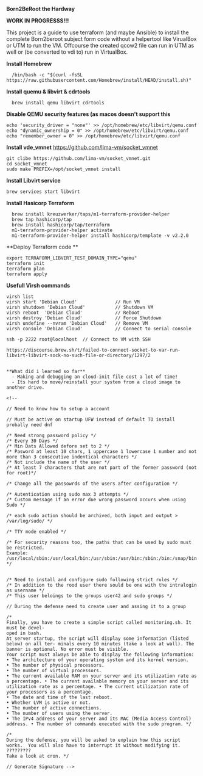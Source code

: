 **Born2BeRoot the Hardway**

**WORK IN PROGRESSS!!!**

This project is a guide to use terraform (and maybe Ansible) to install the complete Born2beroot subject form code without a helpertool like VirualBox or UTM to run the VM. Offcourse the created qcow2 file can run in UTM as well or (be converted to vdi to) run in VirtualBox.

**Install Homebrew**
```
  /bin/bash -c "$(curl -fsSL https://raw.githubusercontent.com/Homebrew/install/HEAD/install.sh)"
```
**Install quemu & libvirt & cdrtools**
```
  brew install qemu libvirt cdrtools 
```

**Disable QEMU security features (as macos doesn't support this**
```
echo 'security_driver = "none"' >> /opt/homebrew/etc/libvirt/qemu.conf
echo "dynamic_ownership = 0" >> /opt/homebrew/etc/libvirt/qemu.conf
echo "remember_owner = 0" >> /opt/homebrew/etc/libvirt/qemu.conf
```

**Install vde_vmnet**
https://github.com/lima-vm/socket_vmnet
```
git clibe https://github.com/lima-vm/socket_vmnet.git
cd socket_vmnet
sudo make PREFIX=/opt/socket_vmnet install
```

**Install Libvirt service**
```
brew services start libvirt
```

**Install Hasicorp Terraform**
```
  brew install kreuzwerker/taps/m1-terraform-provider-helper
  brew tap hashicorp/tap
  brew install hashicorp/tap/terraform
  m1-terraform-provider-helper activate
  m1-terraform-provider-helper install hashicorp/template -v v2.2.0
```

**Deploy Terraform code **
```
export TERRAFORM_LIBVIRT_TEST_DOMAIN_TYPE="qemu" 
terraform init
terraform plan
terraform apply
```

**Usefull Virsh commands**
```
virsh list
virsh start 'Debian Cloud'              // Run VM
virsh shutdown 'Debian Cloud'           // Shutdown VM
virsh reboot  'Debian Cloud'            // Reboot
virsh destroy 'Debian Cloud'            // Force Shutdown
virsh undefine --nvram 'Debian Cloud'   // Remove VM
virsh console 'Debian Cloud'            // Connect to serial console

ssh -p 2222 root@localhost  // Connect to VM with SSH

https://discourse.brew.sh/t/failed-to-connect-socket-to-var-run-libvirt-libvirt-sock-no-such-file-or-directory/1297/2


**What did i learned so far**
  - Making and debugging an cloud-init file cost a lot of time!
  - Its hard to move/reinstall your system from a cloud image to another drive.

<!-- 

// Need to know how to setup a account

// Must be active on startup UFW instead of default TO install probally need dnf

/* Need strong password policy */
/* Every 30 Days */
/* Min Dats Allowed defore set to 2 */
/* Pasword at least 10 chars, 1 uppercase 1 lowercase 1 number and not more than 3 consecutive indentical characters */
/* Not include the name of the user */
/* At least 7 characters that are not part of the former password (not for root)*/

/* Change all the passowrds of the users after configuration */

/* Autentication using sudo max 3 attempts */
/* Custom message if an error due wrong password occurs when using Sudo */

/* each sudo action should be archived, both input and output > /var/log/sudo/ */

/* TTY mode enabled */

/* For security reasons too, the paths that can be used by sudo must be restricted.
Example: /usr/local/sbin:/usr/local/bin:/usr/sbin:/usr/bin:/sbin:/bin:/snap/bin */


/* Need to install and configure sudo following strict rules */
/* In addition to the rood user there sould be one with the intralogin as username */
/* This user beloings to the groups user42 and sudo groups */

// During the defense need to create user and assing it to a group

/* 
Finally, you have to create a simple script called monitoring.sh. It must be devel-
oped in bash.
At server startup, the script will display some information (listed below) on all ter- minals every 10 minutes (take a look at wall). The banner is optional. No error must be visible.
Your script must always be able to display the following information:
• The architecture of your operating system and its kernel version.
• The number of physical processors.
• The number of virtual processors.
• The current available RAM on your server and its utilization rate as a percentage. • The current available memory on your server and its utilization rate as a percentage. • The current utilization rate of your processors as a percentage.
• The date and time of the last reboot.
• Whether LVM is active or not.
• The number of active connections.
• The number of users using the server.
• The IPv4 address of your server and its MAC (Media Access Control) address. • The number of commands executed with the sudo program. */

/* 
During the defense, you will be asked to explain how this script
works.  You will also have to interrupt it without modifying it. ?????????
Take a look at cron. */

// Generate Signature -->